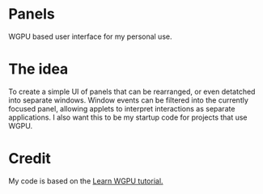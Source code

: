 # Panels
WGPU based user interface for my personal use.  

# The idea
To create a simple UI of panels that can be rearranged, or even detatched into separate windows.
Window events can be filtered into the currently focused panel, allowing applets to interpret interactions as separate applications.
I also want this to be my startup code for projects that use WGPU.

# Credit
My code is based on the [Learn WGPU tutorial.](https://sotrh.github.io/learn-wgpu/)
